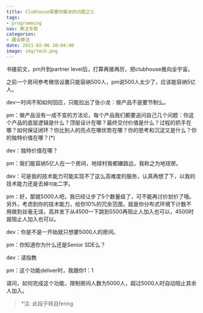 ```yaml
---
title: Clubhouse需要你解决的问题之三
tags:
- programming
nav: 算法专题
categories:
- 趣谈算法
date: 2021-02-06 10:04:40
image: img/tech.png
---
```

书接前文，pm升到partner level后，打算再接再厉，把clubhouse推向全宇宙。

之前一个房间参考微信设置只能容纳500人，pm说500人太少了，应该能容纳5亿人。

dev一时间不知如何回应，只能拉出了张小龙：做产品不是要节制么。

pm：做产品没有一成不变的方法论，每个产品我们都要追问自己几个问题：你这个产品的底层逻辑是什么？顶层设计在哪？最终交付价值是什么？过程的抓手在哪？如何保证闭环？你比别人的亮点在哪优势在哪？你的思考和沉淀又是什么？你的独特价值在哪？(*)

dev：独特价值在哪？

pm：我们能容纳5亿人在一个房间，地球村我都嫌路远，我称之为地球房。

dev：可是我的技术能力可能实现不了这么高难度的服务，认真再想了下，以我的技术能力还是去掉`可能`二字。

pm：好，那就5000人吧，我已经让步了5个数量级了，可不能再讨价划价了哦。另外，考虑到你的技术能力，给你10%的冗余范围，就是你分布式环境下计数不用做到丝毫无误，高并发下从4500一下跳到5500再阻止人加入也可以，4500时就阻止人加入也可以。

dev：你是不是一开始就只想要5000人的房间。

pm：你知道你为什么还是Senior SDE么？

dev：请指教

pm：这个功能deliver时，我跟你1：1

请问，如何完成这个功能，限制房间人数为5000人，超过5000人时自动阻止其余人加入。

>*注: 此段子转自fenng